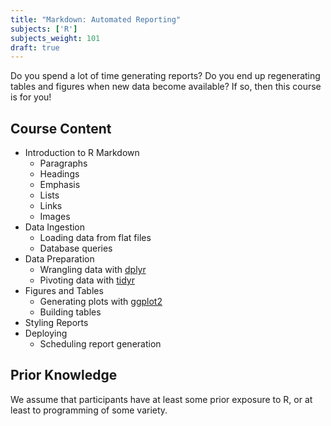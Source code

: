 ```yaml
---
title: "Markdown: Automated Reporting"
subjects: ['R']
subjects_weight: 101
draft: true
---
```


Do you spend a lot of time generating reports? Do you end up regenerating tables and figures when new data become available? If so, then this course is for you!

## Course Content

- Introduction to R Markdown
	- Paragraphs
	- Headings
	- Emphasis
	- Lists
	- Links
	- Images
- Data Ingestion
  - Loading data from flat files
  - Database queries
- Data Preparation
  - Wrangling data with [dplyr](https://github.com/tidyverse/dplyr)
  - Pivoting data with [tidyr](https://github.com/tidyverse/tidyr)
- Figures and Tables
  - Generating plots with [ggplot2](https://github.com/tidyverse/ggplot2)
  - Building tables
- Styling Reports
- Deploying
  - Scheduling report generation

## Prior Knowledge

We assume that participants have at least some prior exposure to R, or at least to programming of some variety.
